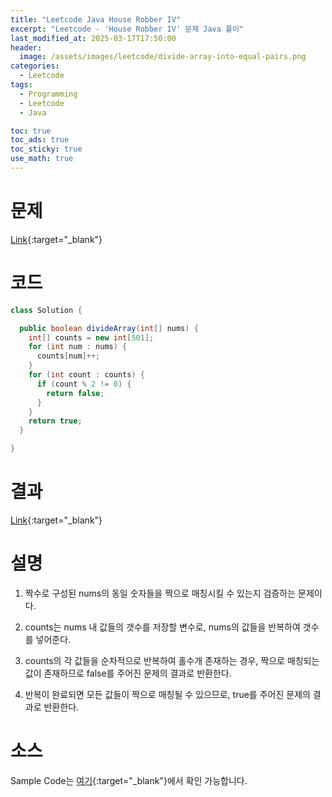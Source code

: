 ```yaml
---
title: "Leetcode Java House Robber IV"
excerpt: "Leetcode - 'House Robber IV' 문제 Java 풀이"
last_modified_at: 2025-03-17T17:50:00
header:
  image: /assets/images/leetcode/divide-array-into-equal-pairs.png
categories:
  - Leetcode
tags:
  - Programming
  - Leetcode
  - Java

toc: true
toc_ads: true
toc_sticky: true
use_math: true
---
```

# 문제
[Link](https://leetcode.com/problems/divide-array-into-equal-pairs/){:target="_blank"}

# 코드
```java
class Solution {

  public boolean divideArray(int[] nums) {
    int[] counts = new int[501];
    for (int num : nums) {
      counts[num]++;
    }
    for (int count : counts) {
      if (count % 2 != 0) {
        return false;
      }
    }
    return true;
  }

}
```

# 결과
[Link](https://leetcode.com/problems/divide-array-into-equal-pairs/submissions/1576563375/){:target="_blank"}

# 설명
1. 짝수로 구성된 nums의 동일 숫자들을 짝으로 매칭시킬 수 있는지 검증하는 문제이다.

2. counts는 nums 내 값들의 갯수를 저장할 변수로, nums의 값들을 반복하여 갯수를 넣어준다.

3. counts의 각 값들을 순차적으로 반복하여 홀수개 존재하는 경우, 짝으로 매칭되는 값이 존재하므로 false를 주어진 문제의 결과로 반환한다.

4. 반복이 완료되면 모든 값들이 짝으로 매칭될 수 있으므로, true를 주어진 문제의 결과로 반환한다.

# 소스
Sample Code는 [여기](https://github.com/GracefulSoul/leetcode/blob/master/src/main/java/gracefulsoul/problems/DivideArrayIntoEqualPairs.java){:target="_blank"}에서 확인 가능합니다.